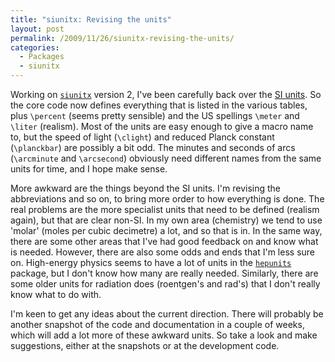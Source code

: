 ```yaml
---
title: "siunitx: Revising the units"
layout: post
permalink: /2009/11/26/siunitx-revising-the-units/
categories:
  - Packages
  - siunitx
---
```

Working on [`siunitx`](https://ctan.org/pkg/siunitx) version 2, I've been carefully back over the [SI units](http://www.bipm.org/en/si/si_brochure/). So the core code now defines everything that is listed in the various tables, plus `\percent` (seems pretty sensible) and the US spellings `\meter` and `\liter` (realism). Most of the units are easy enough to give a macro name to, but the speed of light (`\clight`) and reduced Planck constant (`\planckbar`) are possibly a bit odd. The minutes and seconds of arcs (`\arcminute` and `\arcsecond`) obviously need different names from the same units for time, and I hope make sense.

More awkward are the things beyond the SI units. I'm revising the abbreviations and so on, to bring more order to how everything is done. The real problems are the more specialist units that need to be defined (realism again), but that are clear non-SI. In my own area (chemistry) we tend to use 'molar' (moles per cubic decimetre) a lot, and so that is in. In the same way, there are some other areas that I've had good feedback on and know what is needed. However, there are also some odds and ends that I'm less sure on. High-energy physics seems to have a lot of units in the [`hepunits`](https://ctan.org/pkg/hepunits) package, but I don't know how many are really needed. Similarly, there are some older units for radiation does (roentgen's and rad's) that I don't really know what to do with.

I'm keen to get any ideas about the current direction. There will probably be another snapshot of the code and documentation in a couple of weeks, which will add a lot more of these awkward units. So take a look and make suggestions, either at the snapshots or at the development code.
